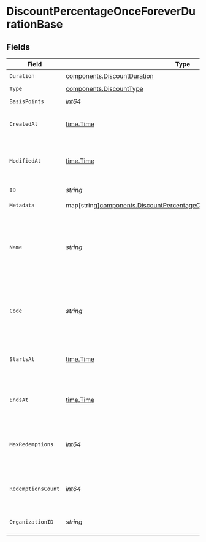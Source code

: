 # DiscountPercentageOnceForeverDurationBase


## Fields

| Field                                                                                                                                                   | Type                                                                                                                                                    | Required                                                                                                                                                | Description                                                                                                                                             |
| ------------------------------------------------------------------------------------------------------------------------------------------------------- | ------------------------------------------------------------------------------------------------------------------------------------------------------- | ------------------------------------------------------------------------------------------------------------------------------------------------------- | ------------------------------------------------------------------------------------------------------------------------------------------------------- |
| `Duration`                                                                                                                                              | [components.DiscountDuration](../../models/components/discountduration.md)                                                                              | :heavy_check_mark:                                                                                                                                      | N/A                                                                                                                                                     |
| `Type`                                                                                                                                                  | [components.DiscountType](../../models/components/discounttype.md)                                                                                      | :heavy_check_mark:                                                                                                                                      | N/A                                                                                                                                                     |
| `BasisPoints`                                                                                                                                           | *int64*                                                                                                                                                 | :heavy_check_mark:                                                                                                                                      | N/A                                                                                                                                                     |
| `CreatedAt`                                                                                                                                             | [time.Time](https://pkg.go.dev/time#Time)                                                                                                               | :heavy_check_mark:                                                                                                                                      | Creation timestamp of the object.                                                                                                                       |
| `ModifiedAt`                                                                                                                                            | [time.Time](https://pkg.go.dev/time#Time)                                                                                                               | :heavy_check_mark:                                                                                                                                      | Last modification timestamp of the object.                                                                                                              |
| `ID`                                                                                                                                                    | *string*                                                                                                                                                | :heavy_check_mark:                                                                                                                                      | The ID of the object.                                                                                                                                   |
| `Metadata`                                                                                                                                              | map[string][components.DiscountPercentageOnceForeverDurationBaseMetadata](../../models/components/discountpercentageonceforeverdurationbasemetadata.md) | :heavy_check_mark:                                                                                                                                      | N/A                                                                                                                                                     |
| `Name`                                                                                                                                                  | *string*                                                                                                                                                | :heavy_check_mark:                                                                                                                                      | Name of the discount. Will be displayed to the customer when the discount is applied.                                                                   |
| `Code`                                                                                                                                                  | *string*                                                                                                                                                | :heavy_check_mark:                                                                                                                                      | Code customers can use to apply the discount during checkout.                                                                                           |
| `StartsAt`                                                                                                                                              | [time.Time](https://pkg.go.dev/time#Time)                                                                                                               | :heavy_check_mark:                                                                                                                                      | Timestamp after which the discount is redeemable.                                                                                                       |
| `EndsAt`                                                                                                                                                | [time.Time](https://pkg.go.dev/time#Time)                                                                                                               | :heavy_check_mark:                                                                                                                                      | Timestamp after which the discount is no longer redeemable.                                                                                             |
| `MaxRedemptions`                                                                                                                                        | *int64*                                                                                                                                                 | :heavy_check_mark:                                                                                                                                      | Maximum number of times the discount can be redeemed.                                                                                                   |
| `RedemptionsCount`                                                                                                                                      | *int64*                                                                                                                                                 | :heavy_check_mark:                                                                                                                                      | Number of times the discount has been redeemed.                                                                                                         |
| `OrganizationID`                                                                                                                                        | *string*                                                                                                                                                | :heavy_check_mark:                                                                                                                                      | The organization ID.                                                                                                                                    |
